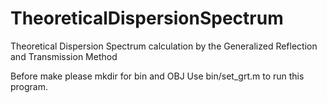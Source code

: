 # TheoreticalDispersionSpectrum
Theoretical Dispersion Spectrum calculation by the Generalized Reflection and Transmission Method

Before make please mkdir for bin and OBJ
Use bin/set_grt.m to run this program.
